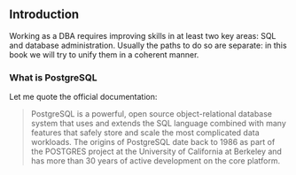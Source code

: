 ## Introduction

Working as a DBA requires improving skills in at least two key areas: SQL and database administration.  Usually the paths to do so are separate: in this book we will try to unify them in a coherent manner.

### What is PostgreSQL

Let me quote the official documentation:

> PostgreSQL is a powerful, open source object-relational database system that
> uses and extends the SQL language combined with many features that safely
> store and scale the most complicated data workloads. The origins of
> PostgreSQL date back to 1986 as part of the POSTGRES project at the
> University of California at Berkeley and has more than 30 years of active
> development on the core platform.


<!-- vim: set fenc=utf-8 spell spl=en ts=4 sw=4 et filetype=markdown : -->
